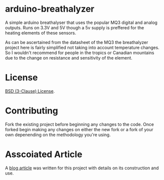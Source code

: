 # arduino-breathalyzer

A simple arduino breathalyser that uses the popular MQ3 digital and analog
outputs. Runs on 3.3V and 5V though a 5v supply is preffered for the heating
elements of these sensors.

As can be ascertained from the datasheet of the MQ3 the breathalyzer project
here is fairly simplified not taking into account temperature changes. So I
wouldn't recommend for people in the tropics or Canadian mountains due to the
change on resistance and sensitivity of the element.

# License

[BSD (3-Clause) License](https://github.com/OdinsHat/arduino-breathalyzer/blob/master/LICENSE).

# Contributing

Fork the existing project before beginning any changes to the code. Once forked
begin making any changes on either the new fork or a fork of your own
depenending on the methodology you're using.

# Asscoiated Article

A
[blog article](https://www.strawdogs.co/2018/02/Creating-a-Breathalyzer-with-an-Arduino-and-MQ-3-Gas-Sensor/)
was written for this project with details on its construction and use.
